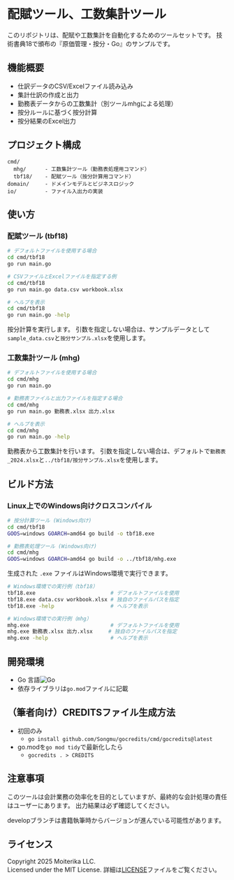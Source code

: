# 配賦ツール、工数集計ツール

このリポジトリは、配賦や工数集計を自動化するためのツールセットです。
技術書典18で頒布の『原価管理・按分・Go』のサンプルです。

## 機能概要

- 仕訳データのCSV/Excelファイル読み込み
- 集計仕訳の作成と出力
- 勤務表データからの工数集計（別ツールmhgによる処理）
- 按分ルールに基づく按分計算
- 按分結果のExcel出力

## プロジェクト構成

```
cmd/
  mhg/      - 工数集計ツール（勤務表処理用コマンド）
  tbf18/    - 配賦ツール（按分計算用コマンド）
domain/     - ドメインモデルとビジネスロジック
io/         - ファイル入出力の実装
```

## 使い方

### 配賦ツール (tbf18)

```bash
# デフォルトファイルを使用する場合
cd cmd/tbf18
go run main.go

# CSVファイルとExcelファイルを指定する例
cd cmd/tbf18
go run main.go data.csv workbook.xlsx

# ヘルプを表示
cd cmd/tbf18
go run main.go -help
```

按分計算を実行します。
引数を指定しない場合は、サンプルデータとして`sample_data.csv`と`按分サンプル.xlsx`を使用します。

### 工数集計ツール (mhg)

```bash
# デフォルトファイルを使用する場合
cd cmd/mhg
go run main.go

# 勤務表ファイルと出力ファイルを指定する場合
cd cmd/mhg
go run main.go 勤務表.xlsx 出力.xlsx

# ヘルプを表示
cd cmd/mhg
go run main.go -help
```

勤務表から工数集計を行います。
引数を指定しない場合は、デフォルトで`勤務表_2024.xlsx`と`../tbf18/按分サンプル.xlsx`を使用します。

## ビルド方法

### Linux上でのWindows向けクロスコンパイル

```bash
# 按分計算ツール (Windows向け)
cd cmd/tbf18
GOOS=windows GOARCH=amd64 go build -o tbf18.exe

# 勤務表処理ツール (Windows向け)
cd cmd/mhg
GOOS=windows GOARCH=amd64 go build -o ../tbf18/mhg.exe
```

生成された `.exe` ファイルはWindows環境で実行できます。

```bash
# Windows環境での実行例（tbf18）
tbf18.exe                        # デフォルトファイルを使用
tbf18.exe data.csv workbook.xlsx # 独自のファイルパスを指定
tbf18.exe -help                  # ヘルプを表示

# Windows環境での実行例（mhg）
mhg.exe                          # デフォルトファイルを使用
mhg.exe 勤務表.xlsx 出力.xlsx     # 独自のファイルパスを指定
mhg.exe -help                    # ヘルプを表示
```

## 開発環境

- Go 言語<img src="https://img.shields.io/badge/-Go-76E1FE.svg?logo=go&style=plastic" alt="Go">
- 依存ライブラリは`go.mod`ファイルに記載

## （筆者向け）CREDITSファイル生成方法

- 初回のみ
  - `go install github.com/Songmu/gocredits/cmd/gocredits@latest`
- go.modを`go mod tidy`で最新化したら
  - `gocredits . > CREDITS`

## 注意事項

このツールは会計業務の効率化を目的としていますが、最終的な会計処理の責任はユーザーにあります。
出力結果は必ず確認してください。  

developブランチは書籍執筆時からバージョンが進んでいる可能性があります。  

## ライセンス

Copyright 2025 Moiterika LLC.  
Licensed under the MIT License.
詳細は[LICENSE](LICENSE)ファイルをご覧ください。
